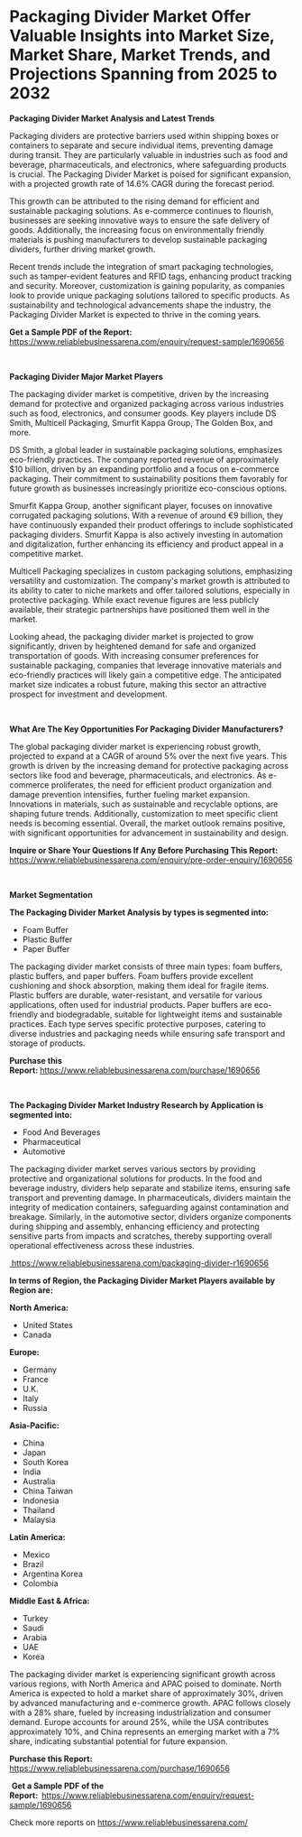 <p><h1>Packaging Divider Market Offer Valuable Insights into Market Size, Market Share, Market Trends, and Projections Spanning from 2025 to 2032</h1></p><p><strong>Packaging Divider Market Analysis and Latest Trends</strong></p>
<p><p>Packaging dividers are protective barriers used within shipping boxes or containers to separate and secure individual items, preventing damage during transit. They are particularly valuable in industries such as food and beverage, pharmaceuticals, and electronics, where safeguarding products is crucial. The Packaging Divider Market is poised for significant expansion, with a projected growth rate of 14.6% CAGR during the forecast period.</p><p>This growth can be attributed to the rising demand for efficient and sustainable packaging solutions. As e-commerce continues to flourish, businesses are seeking innovative ways to ensure the safe delivery of goods. Additionally, the increasing focus on environmentally friendly materials is pushing manufacturers to develop sustainable packaging dividers, further driving market growth.</p><p>Recent trends include the integration of smart packaging technologies, such as tamper-evident features and RFID tags, enhancing product tracking and security. Moreover, customization is gaining popularity, as companies look to provide unique packaging solutions tailored to specific products. As sustainability and technological advancements shape the industry, the Packaging Divider Market is expected to thrive in the coming years.</p></p>
<p><strong>Get a Sample PDF of the Report:&nbsp;</strong> <a href="https://www.reliablebusinessarena.com/enquiry/request-sample/1690656?utm_campaign=2805&utm_medium=2&utm_source=Github&utm_content=ia&utm_term=11042025&utm_id=packaging-divider">https://www.reliablebusinessarena.com/enquiry/request-sample/1690656</a></p>
<p>&nbsp;</p>
<p><strong>Packaging Divider Major Market Players</strong></p>
<p><p>The packaging divider market is competitive, driven by the increasing demand for protective and organized packaging across various industries such as food, electronics, and consumer goods. Key players include DS Smith, Multicell Packaging, Smurfit Kappa Group, The Golden Box, and more.</p><p>DS Smith, a global leader in sustainable packaging solutions, emphasizes eco-friendly practices. The company reported revenue of approximately $10 billion, driven by an expanding portfolio and a focus on e-commerce packaging. Their commitment to sustainability positions them favorably for future growth as businesses increasingly prioritize eco-conscious options.</p><p>Smurfit Kappa Group, another significant player, focuses on innovative corrugated packaging solutions. With a revenue of around €9 billion, they have continuously expanded their product offerings to include sophisticated packaging dividers. Smurfit Kappa is also actively investing in automation and digitalization, further enhancing its efficiency and product appeal in a competitive market.</p><p>Multicell Packaging specializes in custom packaging solutions, emphasizing versatility and customization. The company's market growth is attributed to its ability to cater to niche markets and offer tailored solutions, especially in protective packaging. While exact revenue figures are less publicly available, their strategic partnerships have positioned them well in the market.</p><p>Looking ahead, the packaging divider market is projected to grow significantly, driven by heightened demand for safe and organized transportation of goods. With increasing consumer preferences for sustainable packaging, companies that leverage innovative materials and eco-friendly practices will likely gain a competitive edge. The anticipated market size indicates a robust future, making this sector an attractive prospect for investment and development.</p></p>
<p>&nbsp;</p>
<p><strong>What Are The Key Opportunities For Packaging Divider Manufacturers?</strong></p>
<p><p>The global packaging divider market is experiencing robust growth, projected to expand at a CAGR of around 5% over the next five years. This growth is driven by the increasing demand for protective packaging across sectors like food and beverage, pharmaceuticals, and electronics. As e-commerce proliferates, the need for efficient product organization and damage prevention intensifies, further fueling market expansion. Innovations in materials, such as sustainable and recyclable options, are shaping future trends. Additionally, customization to meet specific client needs is becoming essential. Overall, the market outlook remains positive, with significant opportunities for advancement in sustainability and design.</p></p>
<p><strong>Inquire or Share Your Questions If Any Before Purchasing This Report:</strong> <a href="https://www.reliablebusinessarena.com/enquiry/pre-order-enquiry/1690656?utm_campaign=2805&utm_medium=2&utm_source=Github&utm_content=ia&utm_term=11042025&utm_id=packaging-divider">https://www.reliablebusinessarena.com/enquiry/pre-order-enquiry/1690656</a></p>
<p>&nbsp;</p>
<p><strong>Market Segmentation</strong></p>
<p><strong>The Packaging Divider Market Analysis by types is segmented into:</strong></p>
<p><ul><li>Foam Buffer</li><li>Plastic Buffer</li><li>Paper Buffer</li></ul></p>
<p><p>The packaging divider market consists of three main types: foam buffers, plastic buffers, and paper buffers. Foam buffers provide excellent cushioning and shock absorption, making them ideal for fragile items. Plastic buffers are durable, water-resistant, and versatile for various applications, often used for industrial products. Paper buffers are eco-friendly and biodegradable, suitable for lightweight items and sustainable practices. Each type serves specific protective purposes, catering to diverse industries and packaging needs while ensuring safe transport and storage of products.</p></p>
<p><strong>Purchase this Report:&nbsp;</strong><a href="https://www.reliablebusinessarena.com/purchase/1690656?utm_campaign=2805&utm_medium=2&utm_source=Github&utm_content=ia&utm_term=11042025&utm_id=packaging-divider">https://www.reliablebusinessarena.com/purchase/1690656</a></p>
<p>&nbsp;</p>
<p><strong>The Packaging Divider Market Industry Research by Application is segmented into:</strong></p>
<p><ul><li>Food And Beverages</li><li>Pharmaceutical</li><li>Automotive</li></ul></p>
<p><p>The packaging divider market serves various sectors by providing protective and organizational solutions for products. In the food and beverage industry, dividers help separate and stabilize items, ensuring safe transport and preventing damage. In pharmaceuticals, dividers maintain the integrity of medication containers, safeguarding against contamination and breakage. Similarly, in the automotive sector, dividers organize components during shipping and assembly, enhancing efficiency and protecting sensitive parts from impacts and scratches, thereby supporting overall operational effectiveness across these industries.</p></p>
<p><a href="https://www.reliablebusinessarena.com/packaging-divider-r1690656?utm_campaign=2805&utm_medium=2&utm_source=Github&utm_content=ia&utm_term=11042025&utm_id=packaging-divider">&nbsp;https://www.reliablebusinessarena.com/packaging-divider-r1690656</a></p>
<p><strong>In terms of Region, the Packaging Divider Market Players available by Region are:</strong></p>
<p>
    <p> <strong> North America: </strong>
        <ul>
            <li>United States</li>
            <li>Canada</li>
        </ul>
        </p> 
    <p> <strong> Europe: </strong>
        <ul>
            <li>Germany</li>
            <li>France</li>
            <li>U.K.</li>
            <li>Italy</li>
            <li>Russia</li>
        </ul>
        </p> 
    <p> <strong> Asia-Pacific: </strong>
        <ul>
            <li>China</li>
            <li>Japan</li>
            <li>South Korea</li>
            <li>India</li>
            <li>Australia</li>
            <li>China Taiwan</li>
            <li>Indonesia</li>
            <li>Thailand</li>
            <li>Malaysia</li>
        </ul>
        </p> 
    <p> <strong> Latin America: </strong>
        <ul>
            <li>Mexico</li>
            <li>Brazil</li>
            <li>Argentina Korea</li>
            <li>Colombia</li>
        </ul>
        </p> 
    <p> <strong> Middle East & Africa: </strong>
        <ul>
            <li>Turkey</li>
            <li>Saudi</li>
            <li>Arabia</li>
            <li>UAE</li>
            <li>Korea</li>
        </ul>
    </p>
    </p>
<p><p>The packaging divider market is experiencing significant growth across various regions, with North America and APAC poised to dominate. North America is expected to hold a market share of approximately 30%, driven by advanced manufacturing and e-commerce growth. APAC follows closely with a 28% share, fueled by increasing industrialization and consumer demand. Europe accounts for around 25%, while the USA contributes approximately 10%, and China represents an emerging market with a 7% share, indicating substantial potential for future expansion.</p></p>
<p><strong>Purchase this Report: </strong><a href="https://www.reliablebusinessarena.com/purchase/1690656?utm_campaign=2805&utm_medium=2&utm_source=Github&utm_content=ia&utm_term=11042025&utm_id=packaging-divider">https://www.reliablebusinessarena.com/purchase/1690656</a></p>
<p>&nbsp;<strong>Get a Sample PDF of the Report:&nbsp;&nbsp;</strong><a href="https://www.reliablebusinessarena.com/enquiry/request-sample/1690656?utm_campaign=2805&utm_medium=2&utm_source=Github&utm_content=ia&utm_term=11042025&utm_id=packaging-divider">https://www.reliablebusinessarena.com/enquiry/request-sample/1690656</a></p>
<p><strong></strong></p>
<p>Check more reports on <a href="https://www.reliablebusinessarena.com/?utm_campaign=2805&utm_medium=2&utm_source=Github&utm_content=ia&utm_term=11042025&utm_id=packaging-divider">https://www.reliablebusinessarena.com/</a></p>